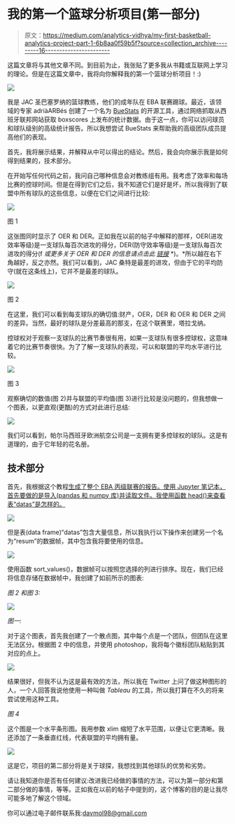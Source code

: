 # 我的第一个篮球分析项目(第一部分)

> 原文：<https://medium.com/analytics-vidhya/my-first-basketball-analytics-project-part-1-6b8aa0f59b5f?source=collection_archive---------16----------------------->

这篇文章将与其他文章不同。到目前为止，我张贴了更多我从书籍或互联网上学习的理论。但是在这篇文章中，我将向你解释我的第一个篮球分析项目！:)

![](img/741ced7f1ee882866284c372ad4d19b2.png)

我是 JAC 圣巴塞罗纳的篮球教练，他们的成年队在 EBA 联赛踢球。最近，该领域的专家 adriàARBés 创建了一个名为 [BueStats](https://bit.ly/31ERWdB) 的开源工具，通过网络抓取从西班牙联邦网站获取 boxscores 上发布的统计数据。由于这一点，你可以访问球员和球队级别的高级统计报告。所以我想尝试 BueStats 来帮助我的高级团队成员提高他们的表现。

首先，我将展示结果，并解释从中可以得出的结论。然后，我会向你展示我是如何得到结果的，技术部分。

在开始写任何代码之前，我问自己哪种信息会对教练组有用。我考虑了效率和每场比赛的控球时间。但是在得到它们之后，我不知道它们是好是坏，所以我得到了联盟中所有球队的这些信息，以便在它们之间进行比较:

![](img/c9d326237f0d5db7f2ae50314434bcb3.png)

图 1

这张图同时显示了 OER 和 DER。正如我在以前的帖子中解释的那样，OER(进攻效率等级)是一支球队每百次进攻的得分，DER(防守效率等级)是一支球队每百次进攻的得分(f *或更多关于 OER 和 DER 的信息请点击此* [*链接*](/@davmol98/score-sheet-cska-moscow-vs-anadolu-efes-764febe18b04) *)。*所以越在右下角越好，反之亦然。我们可以看到，JAC 桑特是最差的进攻，但由于它的平均防守(就在这条线上)，它并不是最差的球队。

![](img/0b174bbab82066c115e73cd1f62197a3.png)

图 2

在这里，我们可以看到每支球队的确切值:财产，OER，DER 和 OER 和 DER 之间的差异。当然，最好的球队是分差最高的那支，在这个联赛里，塔拉戈纳。

控球权对于观察一支球队的比赛节奏很有用，如果一支球队有很多控球权，这意味着它的比赛节奏很快。为了了解一支球队的表现，可以和联盟的平均水平进行比较。

![](img/2fdafb2a5ecedb7488bd0e9a3b93f381.png)

图 3

观察确切的数值(图 2)并与联盟的平均值(图 3)进行比较是没问题的，但我想做一个图表，以更直观(更酷)的方式对此进行总结:

![](img/ff5c3e8dceb3a8e03e13563d71c0381c.png)

我们可以看到，帕尔马西班牙欧洲航空公司是一支拥有更多控球权的球队。这是有道理的，由于它年轻的花名册。

## 技术部分

首先，我根据这个教程[生成了整个 EBA 丙级联赛的报告。使用 Jupyter 笔记本，首先要做的是导入(pandas 和 numpy 库)并读取文件。我使用函数 head()来查看表“datas”是怎样的。](https://bit.ly/2SfzCog)

![](img/0698b989e741b2319b22b2e023396bc8.png)

但是表(data frame)“datas”包含大量信息，所以我执行以下操作来创建另一个名为“resum”的数据帧，其中包含我将要使用的信息。

![](img/d3789856531ce429c00aa01980f302ac.png)

使用函数 sort_values()，数据帧可以按照您选择的列进行排序。现在，我们已经将信息存储在数据帧中，我创建了如前所示的图表:

*图 2 和图 3:*

![](img/587fea169ba90fb94a678e91134576d7.png)

*图一:*

对于这个图表，首先我创建了一个散点图，其中每个点是一个团队，但团队在这里无法区分。根据图 2 中的信息，并使用 photoshop，我将每个徽标团队粘贴到其对应的点上。

![](img/a5e6cb77c616b767b83da9501e855c26.png)

结果很好，但我不认为这是最有效的方法，所以我在 Twitter 上问了做这种图形的人，一个人回答我说他使用一种叫做 *Tableau* 的工具，所以我打算在不久的将来尝试使用这种工具。

*图 4*

这个图是一个水平条形图。我用参数 xlim 缩短了水平范围，以便让它更清晰。我还添加了一条垂直红线，代表联盟的平均拥有量。

![](img/73ca5b21e0b52d31f788cacd017c499d.png)

这是它，项目的第二部分将是关于球探，我想找到其他球队的优势和劣势。

请让我知道你是否有任何建议:改进我已经做的事情的方法，可以为第一部分和第二部分做的事情，等等。正如我在以前的帖子中提到的，这个博客的目的是让我尽可能多地了解这个领域。

你可以通过电子邮件联系我:davmol98@gmail.com